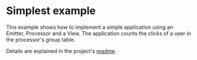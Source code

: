 # Simplest example

This example shows how to implement a simple application using an Emitter, Processor and a View.
The application counts the clicks of a user in the processor's group table.

Details are explained in the project's [readme].

[readme]: https://github.com/AlecY/goka/blob/master/README.md
